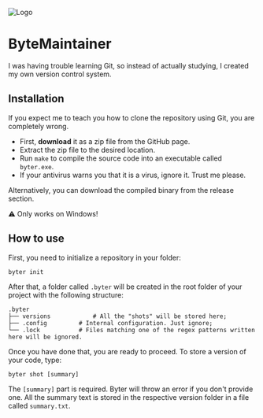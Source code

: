 ![Logo](https://raw.githubusercontent.com/Hylley/ByteMaintainer/main/res/icon.ico)
# ByteMaintainer
I was having trouble learning Git, so instead of actually studying, I created my own version control system.

## Installation

If you expect me to teach you how to clone the repository using Git, you are completely wrong.

- First, **download** it as a zip file from the GitHub page.
- Extract the zip file to the desired location.
- Run `make` to compile the source code into an executable called `byter.exe`.
- If your antivirus warns you that it is a virus, ignore it. Trust me please.

Alternatively, you can download the compiled binary from the release section.

⚠️ Only works on Windows!

## How to use

First, you need to initialize a repository in your folder:
```
byter init
```
After that, a folder called `.byter` will be created in the root folder of your project with the following structure:
```
.byter
├── versions			# All the "shots" will be stored here;
├── .config			# Internal configuration. Just ignore;
└── .lock			# Files matching one of the regex patterns written here will be ignored.
```
Once you have done that, you are ready to proceed. To store a version of your code, type:
````
byter shot [summary]
````
The `[summary]` part is required. Byter will throw an error if you don't provide one. All the summary text is stored in the respective version folder in a file called `summary.txt`.